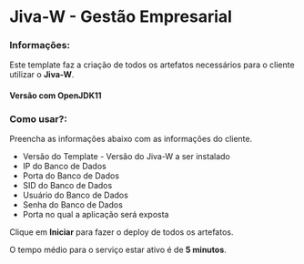 # Jiva-W - Gestão Empresarial

### Informações:

 Este template faz a criação de todos os artefatos necessários para o cliente utilizar o **Jiva-W**.
 
#### Versão com OpenJDK11


 
### Como usar?:

 Preencha as informações abaixo com as informações do cliente.

- Versão do Template - Versão do Jiva-W a ser instalado
- IP do Banco de Dados
- Porta do Banco de Dados
- SID do Banco de Dados
- Usuário do Banco de Dados
- Senha do Banco de Dados
- Porta no qual a aplicação será exposta

 Clique em **Iniciar** para fazer o deploy de todos os artefatos.

 O tempo médio para o serviço estar ativo é de **5 minutos**. 
